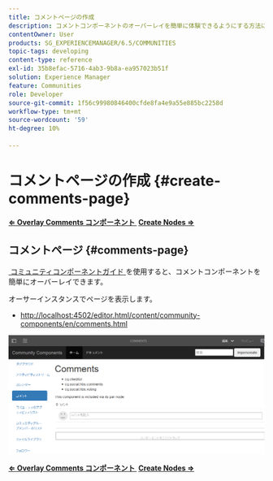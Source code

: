 ```yaml
---
title: コメントページの作成
description: コメントコンポーネントのオーバーレイを簡単に体験できるようにする方法について、コミュニティコンポーネントガイドを参照してください。
contentOwner: User
products: SG_EXPERIENCEMANAGER/6.5/COMMUNITIES
topic-tags: developing
content-type: reference
exl-id: 35b8efac-5716-4ab3-9b8a-ea957023b51f
solution: Experience Manager
feature: Communities
role: Developer
source-git-commit: 1f56c99980846400cfde8fa4e9a55e885bc2258d
workflow-type: tm+mt
source-wordcount: '59'
ht-degree: 10%

---
```


# コメントページの作成 {#create-comments-page}

**[⇐ Overlay Comments コンポーネント &#x200B;](overlay-comments.md) [Create Nodes ⇒](overlay-create-nodes.md)**

## コメントページ {#comments-page}

[&#x200B; コミュニティコンポーネントガイド &#x200B;](components-guide.md) を使用すると、コメントコンポーネントを簡単にオーバーレイできます。

オーサーインスタンスでページを表示します。

* [http://localhost:4502/editor.html/content/community-components/en/comments.html](http://localhost:4502/editor.html/content/community-components/en/comments.html)

![&#x200B; コメント &#x200B;](assets/comments.png)

**[⇐ Overlay Comments コンポーネント &#x200B;](overlay-comments.md) [Create Nodes ⇒](overlay-create-nodes.md)**
